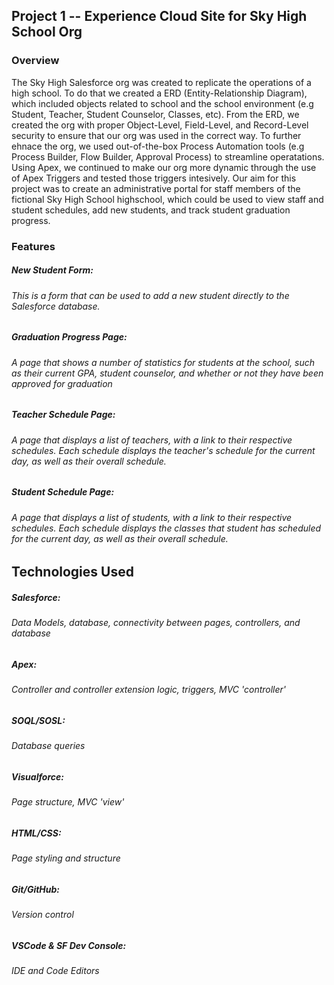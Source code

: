 ## Project 1 -- Experience Cloud Site for Sky High School Org

### Overview

The Sky High Salesforce org was created to replicate the operations of a high school. To do that we created a ERD (Entity-Relationship Diagram), which included objects related to school and the school environment (e.g Student, Teacher, Student Counselor, Classes, etc). From the ERD, we created the org with proper Object-Level, Field-Level, and Record-Level security to ensure that our org was used in the correct way. To further ehnace the org, we used out-of-the-box Process Automation tools (e.g Process Builder, Flow Builder, Approval Process) to streamline operatations. Using Apex, we continued to make our org more dynamic through the use of Apex Triggers and tested those triggers intesively. Our aim for this project was to create an administrative portal for staff members of the fictional Sky High School highschool, which could be used to view staff and student schedules, add new students, and track student graduation progress.

### Features

##### New Student Form:
###### This is a form that can be used to add a new student directly to the Salesforce database.

##### Graduation Progress Page:
###### A page that shows a number of statistics for students at the school, such as their current GPA, student counselor, and whether or not they have been approved for graduation

##### Teacher Schedule Page:
###### A page that displays a list of teachers, with a link to their respective schedules. Each schedule displays the teacher's schedule for the current day, as well as their overall schedule.

##### Student Schedule Page:
###### A page that displays a list of students, with a link to their respective schedules. Each schedule displays the classes that student has scheduled for the current day, as well as their overall schedule.

## Technologies Used

##### Salesforce:
###### Data Models, database, connectivity between pages, controllers, and database

##### Apex:
###### Controller and controller extension logic, triggers, MVC 'controller'

##### SOQL/SOSL:
###### Database queries

##### Visualforce:
###### Page structure, MVC 'view'

##### HTML/CSS:
###### Page styling and structure

##### Git/GitHub:
###### Version control

##### VSCode & SF Dev Console:
###### IDE and Code Editors
